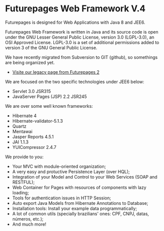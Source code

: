 # Futurepages Web Framework V.4

Futurepages is designed for Web Applications with Java 8 and JEE6.

Futurepages Web Framework is written in Java and its source code is open under the GNU Lesser General Public License, version 3.0 (LGPL-3.0), an OSI Approved License. LGPL-3.0 is a set of additional permissions added to version 3 of the GNU General Public License. 

We have recently migrated from Subversion to GIT (github), so somethings are being organized yet.

* [Visite our legacy page from Futurepages 2](http://futurepages.org/)


We are focused on the two specific technologies under JEE6 below:

* Servlet	3.0	JSR315
* JavaServer Pages (JSP)	2.2	JSR245

We are over some well known frameworks:

* Hibernate 4
* Hibernate-validator-5.1.3
* Quartz
* Mentawai
* Jasper Reports 4.5.1
* JAI 1.1.3
* YUICompressor 2.4.7

We provide to you:

* Your MVC with module-oriented organization;
* A very easy and protuctive Persistence Layer (over HQL);
* Integration of your Model and Control to your Web Services (SOAP and RESTFUL);
* Web Container for Pages with resources of components with lazy loading;
* Tools for authentication issues in HTTP Session;
* Auto export Java Models from Hibernate Annotations to Database;
* Installation tools: Install your example data programmatically;
* A lot of common utils (specially brazilians' ones: CPF, CNPJ, datas, números, etc.);
* And much more!
